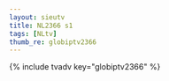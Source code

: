 ```yaml
--- 
layout: sieutv
title: NL2366 s1
tags: [NLtv]
thumb_re: globiptv2366
---
```

{% include tvadv key="globiptv2366" %} 
